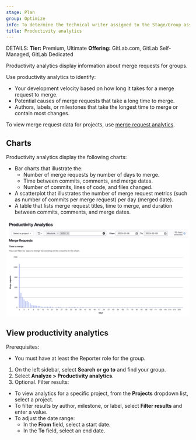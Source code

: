 ```yaml
---
stage: Plan
group: Optimize
info: To determine the technical writer assigned to the Stage/Group associated with this page, see https://handbook.gitlab.com/handbook/product/ux/technical-writing/#assignments
title: Productivity analytics
---
```


DETAILS:
**Tier:** Premium, Ultimate
**Offering:** GitLab.com, GitLab Self-Managed, GitLab Dedicated

Productivity analytics display information about merge requests for groups.

Use productivity analytics to identify:

- Your development velocity based on how long it takes for a merge request to merge.
- Potential causes of merge requests that take a long time to merge.
- Authors, labels, or milestones that take the longest time to merge or contain most changes.

To view merge request data for projects, use [merge request analytics](../analytics/merge_request_analytics.md).

## Charts

Productivity analytics display the following charts:

- Bar charts that illustrate the:
  - Number of merge requests by number of days to merge.
  - Time between commits, comments, and merge dates.
  - Number of commits, lines of code, and files changed.
- A scatterplot that illustrates the number of merge request metrics (such as number of commits per merge request) per day (merged date).
- A table that lists merge request titles, time to merge, and duration between commits, comments, and merge dates.

![Productivity analytics chart of merge requests over time](img/productivity_analytics_mrs_v17_9.png)

## View productivity analytics

Prerequisites:

- You must have at least the Reporter role for the group.

1. On the left sidebar, select **Search or go to** and find your group.
1. Select **Analyze > Productivity analytics**.
1. Optional. Filter results:

- To view analytics for a specific project, from the **Projects** dropdown list, select a project.
- To filter results by author, milestone, or label, select **Filter results** and enter a value.
- To adjust the date range:
  - In the **From** field, select a start date.
  - In the **To** field, select an end date.
